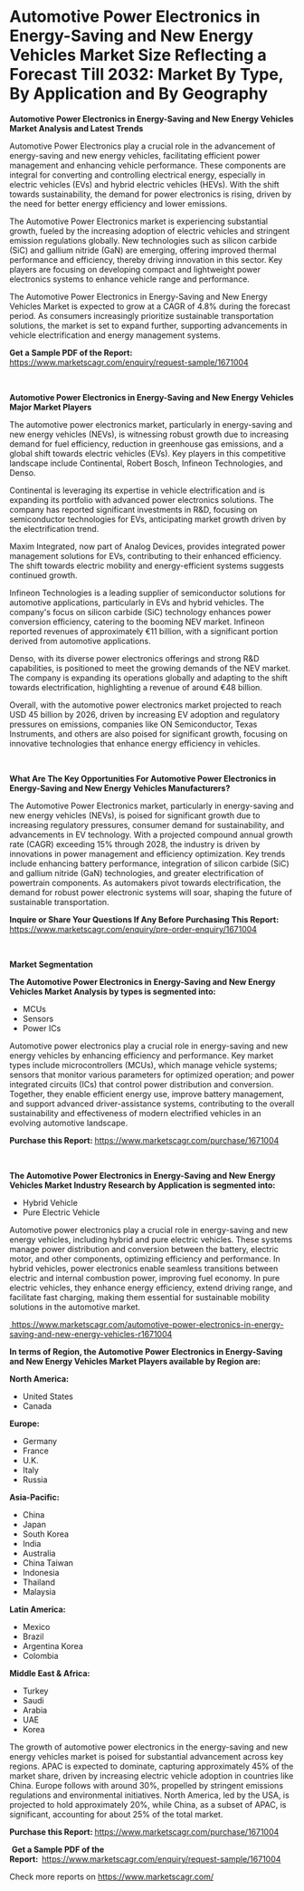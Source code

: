 <p><h1>Automotive Power Electronics in Energy-Saving and New Energy Vehicles Market Size Reflecting a Forecast Till 2032: Market By Type, By Application and By Geography</h1></p><p><strong>Automotive Power Electronics in Energy-Saving and New Energy Vehicles Market Analysis and Latest Trends</strong></p>
<p><p>Automotive Power Electronics play a crucial role in the advancement of energy-saving and new energy vehicles, facilitating efficient power management and enhancing vehicle performance. These components are integral for converting and controlling electrical energy, especially in electric vehicles (EVs) and hybrid electric vehicles (HEVs). With the shift towards sustainability, the demand for power electronics is rising, driven by the need for better energy efficiency and lower emissions.</p><p>The Automotive Power Electronics market is experiencing substantial growth, fueled by the increasing adoption of electric vehicles and stringent emission regulations globally. New technologies such as silicon carbide (SiC) and gallium nitride (GaN) are emerging, offering improved thermal performance and efficiency, thereby driving innovation in this sector. Key players are focusing on developing compact and lightweight power electronics systems to enhance vehicle range and performance.</p><p>The Automotive Power Electronics in Energy-Saving and New Energy Vehicles Market is expected to grow at a CAGR of 4.8% during the forecast period. As consumers increasingly prioritize sustainable transportation solutions, the market is set to expand further, supporting advancements in vehicle electrification and energy management systems.</p></p>
<p><strong>Get a Sample PDF of the Report:&nbsp;</strong> <a href="https://www.marketscagr.com/enquiry/request-sample/1671004?utm_campaign=3095&utm_medium=2&utm_source=Github&utm_content=ia&utm_term=25032025&utm_id=automotive-power-electronics-in-energy-saving-and-new-energy-vehicles">https://www.marketscagr.com/enquiry/request-sample/1671004</a></p>
<p>&nbsp;</p>
<p><strong>Automotive Power Electronics in Energy-Saving and New Energy Vehicles Major Market Players</strong></p>
<p><p>The automotive power electronics market, particularly in energy-saving and new energy vehicles (NEVs), is witnessing robust growth due to increasing demand for fuel efficiency, reduction in greenhouse gas emissions, and a global shift towards electric vehicles (EVs). Key players in this competitive landscape include Continental, Robert Bosch, Infineon Technologies, and Denso.</p><p>Continental is leveraging its expertise in vehicle electrification and is expanding its portfolio with advanced power electronics solutions. The company has reported significant investments in R&D, focusing on semiconductor technologies for EVs, anticipating market growth driven by the electrification trend.</p><p>Maxim Integrated, now part of Analog Devices, provides integrated power management solutions for EVs, contributing to their enhanced efficiency. The shift towards electric mobility and energy-efficient systems suggests continued growth.</p><p>Infineon Technologies is a leading supplier of semiconductor solutions for automotive applications, particularly in EVs and hybrid vehicles. The company's focus on silicon carbide (SiC) technology enhances power conversion efficiency, catering to the booming NEV market. Infineon reported revenues of approximately €11 billion, with a significant portion derived from automotive applications.</p><p>Denso, with its diverse power electronics offerings and strong R&D capabilities, is positioned to meet the growing demands of the NEV market. The company is expanding its operations globally and adapting to the shift towards electrification, highlighting a revenue of around €48 billion.</p><p>Overall, with the automotive power electronics market projected to reach USD 45 billion by 2026, driven by increasing EV adoption and regulatory pressures on emissions, companies like ON Semiconductor, Texas Instruments, and others are also poised for significant growth, focusing on innovative technologies that enhance energy efficiency in vehicles.</p></p>
<p>&nbsp;</p>
<p><strong>What Are The Key Opportunities For Automotive Power Electronics in Energy-Saving and New Energy Vehicles Manufacturers?</strong></p>
<p><p>The Automotive Power Electronics market, particularly in energy-saving and new energy vehicles (NEVs), is poised for significant growth due to increasing regulatory pressures, consumer demand for sustainability, and advancements in EV technology. With a projected compound annual growth rate (CAGR) exceeding 15% through 2028, the industry is driven by innovations in power management and efficiency optimization. Key trends include enhancing battery performance, integration of silicon carbide (SiC) and gallium nitride (GaN) technologies, and greater electrification of powertrain components. As automakers pivot towards electrification, the demand for robust power electronic systems will soar, shaping the future of sustainable transportation.</p></p>
<p><strong>Inquire or Share Your Questions If Any Before Purchasing This Report:</strong> <a href="https://www.marketscagr.com/enquiry/pre-order-enquiry/1671004?utm_campaign=3095&utm_medium=2&utm_source=Github&utm_content=ia&utm_term=25032025&utm_id=automotive-power-electronics-in-energy-saving-and-new-energy-vehicles">https://www.marketscagr.com/enquiry/pre-order-enquiry/1671004</a></p>
<p>&nbsp;</p>
<p><strong>Market Segmentation</strong></p>
<p><strong>The Automotive Power Electronics in Energy-Saving and New Energy Vehicles Market Analysis by types is segmented into:</strong></p>
<p><ul><li>MCUs</li><li>Sensors</li><li>Power ICs</li></ul></p>
<p><p>Automotive power electronics play a crucial role in energy-saving and new energy vehicles by enhancing efficiency and performance. Key market types include microcontrollers (MCUs), which manage vehicle systems; sensors that monitor various parameters for optimized operation; and power integrated circuits (ICs) that control power distribution and conversion. Together, they enable efficient energy use, improve battery management, and support advanced driver-assistance systems, contributing to the overall sustainability and effectiveness of modern electrified vehicles in an evolving automotive landscape.</p></p>
<p><strong>Purchase this Report:&nbsp;</strong><a href="https://www.marketscagr.com/purchase/1671004?utm_campaign=3095&utm_medium=2&utm_source=Github&utm_content=ia&utm_term=25032025&utm_id=automotive-power-electronics-in-energy-saving-and-new-energy-vehicles">https://www.marketscagr.com/purchase/1671004</a></p>
<p>&nbsp;</p>
<p><strong>The Automotive Power Electronics in Energy-Saving and New Energy Vehicles Market Industry Research by Application is segmented into:</strong></p>
<p><ul><li>Hybrid Vehicle</li><li>Pure Electric Vehicle</li></ul></p>
<p><p>Automotive power electronics play a crucial role in energy-saving and new energy vehicles, including hybrid and pure electric vehicles. These systems manage power distribution and conversion between the battery, electric motor, and other components, optimizing efficiency and performance. In hybrid vehicles, power electronics enable seamless transitions between electric and internal combustion power, improving fuel economy. In pure electric vehicles, they enhance energy efficiency, extend driving range, and facilitate fast charging, making them essential for sustainable mobility solutions in the automotive market.</p></p>
<p><a href="https://www.marketscagr.com/automotive-power-electronics-in-energy-saving-and-new-energy-vehicles-r1671004?utm_campaign=3095&utm_medium=2&utm_source=Github&utm_content=ia&utm_term=25032025&utm_id=automotive-power-electronics-in-energy-saving-and-new-energy-vehicles">&nbsp;https://www.marketscagr.com/automotive-power-electronics-in-energy-saving-and-new-energy-vehicles-r1671004</a></p>
<p><strong>In terms of Region, the Automotive Power Electronics in Energy-Saving and New Energy Vehicles Market Players available by Region are:</strong></p>
<p>
    <p> <strong> North America: </strong>
        <ul>
            <li>United States</li>
            <li>Canada</li>
        </ul>
        </p> 
    <p> <strong> Europe: </strong>
        <ul>
            <li>Germany</li>
            <li>France</li>
            <li>U.K.</li>
            <li>Italy</li>
            <li>Russia</li>
        </ul>
        </p> 
    <p> <strong> Asia-Pacific: </strong>
        <ul>
            <li>China</li>
            <li>Japan</li>
            <li>South Korea</li>
            <li>India</li>
            <li>Australia</li>
            <li>China Taiwan</li>
            <li>Indonesia</li>
            <li>Thailand</li>
            <li>Malaysia</li>
        </ul>
        </p> 
    <p> <strong> Latin America: </strong>
        <ul>
            <li>Mexico</li>
            <li>Brazil</li>
            <li>Argentina Korea</li>
            <li>Colombia</li>
        </ul>
        </p> 
    <p> <strong> Middle East & Africa: </strong>
        <ul>
            <li>Turkey</li>
            <li>Saudi</li>
            <li>Arabia</li>
            <li>UAE</li>
            <li>Korea</li>
        </ul>
    </p>
    </p>
<p><p>The growth of automotive power electronics in the energy-saving and new energy vehicles market is poised for substantial advancement across key regions. APAC is expected to dominate, capturing approximately 45% of the market share, driven by increasing electric vehicle adoption in countries like China. Europe follows with around 30%, propelled by stringent emissions regulations and environmental initiatives. North America, led by the USA, is projected to hold approximately 20%, while China, as a subset of APAC, is significant, accounting for about 25% of the total market.</p></p>
<p><strong>Purchase this Report: </strong><a href="https://www.marketscagr.com/purchase/1671004?utm_campaign=3095&utm_medium=2&utm_source=Github&utm_content=ia&utm_term=25032025&utm_id=automotive-power-electronics-in-energy-saving-and-new-energy-vehicles">https://www.marketscagr.com/purchase/1671004</a></p>
<p>&nbsp;<strong>Get a Sample PDF of the Report:&nbsp;&nbsp;</strong><a href="https://www.marketscagr.com/enquiry/request-sample/1671004?utm_campaign=3095&utm_medium=2&utm_source=Github&utm_content=ia&utm_term=25032025&utm_id=automotive-power-electronics-in-energy-saving-and-new-energy-vehicles">https://www.marketscagr.com/enquiry/request-sample/1671004</a></p>
<p><strong></strong></p>
<p>Check more reports on <a href="https://www.marketscagr.com/?utm_campaign=3095&utm_medium=2&utm_source=Github&utm_content=ia&utm_term=25032025&utm_id=automotive-power-electronics-in-energy-saving-and-new-energy-vehicles">https://www.marketscagr.com/</a></p>